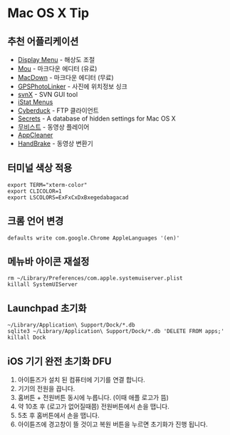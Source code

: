 # Mac OS X Tip

## 추천 어플리케이션
- [Display Menu](https://itunes.apple.com/kr/app/display-menu/id549083868?mt=12) - 해상도 조절
- [Mou](http://mouapp.com/) - 마크다운 에디터 (유료)
- [MacDown](http://macdown.uranusjr.com/) - 마크다운 에디터 (무료)
- [GPSPhotoLinker](http://www.earlyinnovations.com/gpsphotolinker/) - 사진에 위치정보 싱크
- [svnX](http://code.google.com/p/svnx/) - SVN GUI tool
- [iStat Menus](http://bjango.com/mac/istatmenus/)
- [Cyberduck](https://cyberduck.io/) - FTP 클라이언트
- [Secrets](http://secrets.blacktree.com) - A database of hidden settings for Mac OS X
- [무비스트](http://cocoable.tistory.com) - 동영상 플레이어
- [AppCleaner](http://www.freemacsoft.net/appcleaner/)
- [HandBrake](https://handbrake.fr/) - 동영상 변환기

## 터미널 색상 적용
    export TERM="xterm-color"
    export CLICOLOR=1
    export LSCOLORS=ExFxCxDxBxegedabagacad
    
## 크롬 언어 변경
    defaults write com.google.Chrome AppleLanguages '(en)'
    
## 메뉴바 아이콘 재설정
    rm ~/Library/Preferences/com.apple.systemuiserver.plist
    killall SystemUIServer
    
## Launchpad 초기화
    ~/Library/Application\ Support/Dock/*.db
    sqlite3 ~/Library/Application\ Support/Dock/*.db 'DELETE FROM apps;'
    killall Dock

## iOS 기기 완전 초기화 DFU
1. 아이튠즈가 설치 된 컴퓨터에 기기를 연결 합니다.
2. 기기의 전원을 끕니다.
3. 홈버튼 + 전원버튼 동시에 누릅니다. (이때 애플 로고가 뜸)
4. 약 10초 후 (로고가 없어질때쯤) 전원버튼에서 손을 땝니다.
5. 5초 후 홈버튼에서 손을 땝니다.
6. 아이튠즈에 경고창이 뜰 것이고 복원 버튼을 누르면 초기화가 진행 됩니다.

